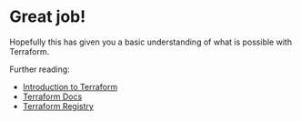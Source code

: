 # Great job!

Hopefully this has given you a basic understanding of what is possible with
Terraform.

Further reading:

* [Introduction to Terraform](https://terraform.io/intro)
* [Terraform Docs](https://terraform.io/docs)
* [Terraform Registry](https://registry.terraform.io)
